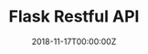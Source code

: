 ---
title: Flask Restful API
summary: A comprehensive API solution leveraging Flask, a Python microframework, seamlessly integrated with MySQL database for rapid development of robust and scalable web services.
tags:
  - Others
date: '2018-11-17T00:00:00Z'
weight: 1

# Optional external URL for project (replaces project detail page).
external_link: 'https://github.com/tusharmalankiya/Line-Follower-Robot'

image:
  caption: ''
  focal_point: Smart
---